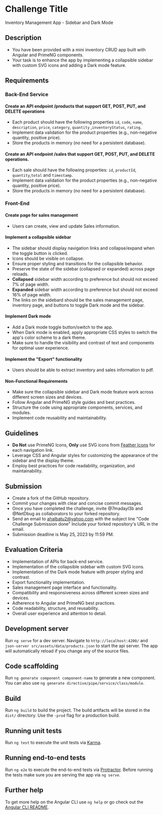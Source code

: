 # Challenge Title
Inventory Management App - Sidebar and Dark Mode

## Description
- You have been provided with a mini inventory CRUD app built with Angular and PrimeNG components. 
- Your task is to enhance the app by implementing a collapsible sidebar with custom SVG icons and adding a Dark mode feature.

## Requirements
### Back-End Service
#### Create an API endpoint /products that support GET, POST, PUT, and DELETE operations
- Each product should have the following properties `id`, `code`, `name`, `description`, `price`, `category`, `quantity` ,`inventoryStatus`, `rating`.
- Implement data validation for the product properties (e.g., non-negative quantity, positive price).
- Store the products in memory (no need for a persistent database).
#### Create an API endpoint /sales that support GET, POST, PUT, and DELETE operations.
- Each sale should have the following properties: `id`, `productId`, `quantity`,`total` and `timestamp`.
- Implement data validation for the product properties (e.g., non-negative quantity, positive price).
- Store the products in memory (no need for a persistent database).

### Front-End 
#### Create page for sales management
- Users can create, view and update Sales information.

#### Implement a collapsible sidebar
- The sidebar should display navigation links and collapse/expand when the toggle button is clicked.
- Icons should be visible on collapse.
- Ensure proper styling and transitions for the collapsible behavior.
- Preserve the state of the sidebar (collapsed or expanded) across page reloads.
- **Collapsed** sidebar width according to preference but should not exceed 7% of page width.
- **Expanded** sidebar width according to preference but should not exceed 16% of page width.
- The links on the sidebard should be the sales management page, inventory page, and buttons to toggle Dark mode and the sidebar.

#### Implement Dark mode
- Add a Dark mode toggle button/switch to the app.
- When Dark mode is enabled, apply appropriate CSS styles to switch the app's color scheme to a dark theme.
- Make sure to handle the visibility and contrast of text and components for optimal user experience.

#### Implement the "Export" functionality
- Users should be able to extract inventory and sales information to pdf.

#### Non-Functional Requirements
- Make sure the collapsible sidebar and Dark mode feature work across different screen sizes and devices.
- Follow Angular and PrimeNG style guides and best practices.
- Structure the code using appropriate components, services, and modules.
- Implement code reusability and maintainability.

## Guidelines
- **Do Not** use PrimeNG Icons, **Only** use SVG icons from [Feather Icons](https://feathericons.com) for each navigation link.
- Leverage CSS and Angular styles for customizing the appearance of the sidebar and the display theme.
- Employ best practices for code readability, organization, and maintainability.

## Submission
- Create a fork of the GitHub repository.
- Commit your changes with clear and concise commit messages.
- Once you have completed the challenge, invite @7madayl3b and @NetDbug as collaborators to your forked repository. 
- Send an email to ahalbatu2@yahoo.com with the subject line "Code Challenge Submission done" Include your forked repository's URL in the email.
- Submission deadline is May 25, 2023 by 11:59 PM.

## Evaluation Criteria
- Implementation of APIs for back-end service.
- Implementation of the collapsible sidebar with custom SVG icons.
- Implementation of the Dark mode feature with proper styling and contrast.
- Export functionality implementation.
- Sales management page interface and functionality.
- Compatibility and responsiveness across different screen sizes and devices.
- Adherence to Angular and PrimeNG best practices.
- Code readability, structure, and reusability.
- Overall user experience and attention to detail.

## Development server
Run `ng serve` for a dev server. Navigate to `http://localhost:4200/` and `json-server src/assets/data/products.json` to start the api server. The app will automatically reload if you change any of the source files.

## Code scaffolding

Run `ng generate component component-name` to generate a new component. You can also use `ng generate directive/pipe/service/class/module`.

## Build

Run `ng build` to build the project. The build artifacts will be stored in the `dist/` directory. Use the `-prod` flag for a production build.

## Running unit tests

Run `ng test` to execute the unit tests via [Karma](https://karma-runner.github.io).

## Running end-to-end tests

Run `ng e2e` to execute the end-to-end tests via [Protractor](http://www.protractortest.org/).
Before running the tests make sure you are serving the app via `ng serve`.

## Further help

To get more help on the Angular CLI use `ng help` or go check out the [Angular CLI README](https://github.com/angular/angular-cli/blob/master/README.md).
